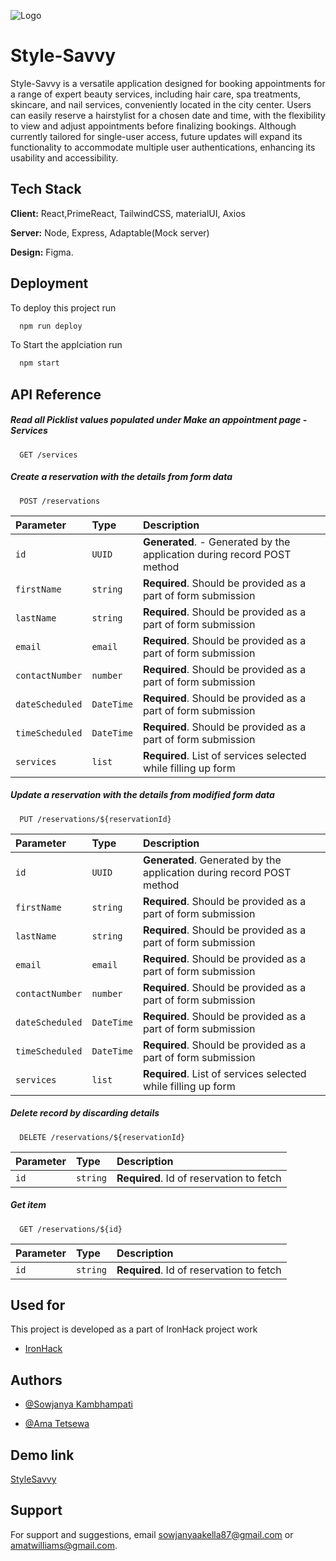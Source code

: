 
![Logo](https://github.com/Tetsewa/StyleSavvy-Salon-Project/blob/main/public/stylesavvy-logo-png-1%402x.png)


# Style-Savvy

Style-Savvy is a versatile application designed for booking appointments for a range of expert beauty services, including hair care, spa treatments, skincare, and nail services, conveniently located in the city center. 
Users can easily reserve a hairstylist for a chosen date and time, with the flexibility to view and adjust appointments before finalizing bookings. 
Although currently tailored for single-user access, future updates will expand its functionality to accommodate multiple user authentications, enhancing its usability and accessibility.


## Tech Stack

**Client:** React,PrimeReact, TailwindCSS, materialUI, Axios

**Server:** Node, Express, Adaptable(Mock server)

**Design:** Figma.

## Deployment

To deploy this project run

```bash
  npm run deploy
```

To Start the applciation run

```bash
  npm start
```

## API Reference

##### **Read** all Picklist values populated under Make an appointment page - Services

```http
  GET /services
```


##### **Create** a reservation with the details from form data

```http
  POST /reservations
```

| Parameter         | Type          | Description                                                               |
| :--------         | :-------      | :-------------------------------------------------------------------------|
| `id`              | `UUID`        | **Generated**. - Generated by the application during record POST method   |
| `firstName`       | `string`      | **Required**. Should be provided as a part of form submission             |
| `lastName`        | `string`      | **Required**. Should be provided as a part of form submission             |
| `email`           | `email`       | **Required**. Should be provided as a part of form submission             |
| `contactNumber`   | `number`      | **Required**. Should be provided as a part of form submission             |
| `dateScheduled`   | `DateTime`    | **Required**. Should be provided as a part of form submission             |
| `timeScheduled`   | `DateTime`    | **Required**. Should be provided as a part of form submission             |
| `services`        | `list`        | **Required**. List of services selected while filling up form             |


##### **Update** a reservation with the details from modified form data


```http
  PUT /reservations/${reservationId}
```

| Parameter         | Type          | Description                                                               |
| :--------         | :-------      | :-------------------------------------------------------------------------|
| `id`              | `UUID`        | **Generated**. Generated by the application during record POST method   |
| `firstName`       | `string`      | **Required**.  Should be provided as a part of form submission             |
| `lastName`        | `string`      | **Required**.  Should be provided as a part of form submission             |
| `email`           | `email`       | **Required**.  Should be provided as a part of form submission             |
| `contactNumber`   | `number`      | **Required**.  Should be provided as a part of form submission             |
| `dateScheduled`   | `DateTime`    | **Required**.  Should be provided as a part of form submission             |
| `timeScheduled`   | `DateTime`    | **Required**.  Should be provided as a part of form submission             |
| `services`        | `list`        | **Required**.  List of services selected while filling up form             |



##### **Delete** record by discarding details

```http
  DELETE /reservations/${reservationId}
```

| Parameter | Type     | Description                                |
| :-------- | :------- | :------------------------------------------|
| `id`      | `string` | **Required**. Id of reservation to fetch   |




##### **Get** item

```http
  GET /reservations/${id}
```

| Parameter | Type     | Description                                |
| :-------- | :------- | :------------------------------------------|
| `id`      | `string` | **Required**. Id of reservation to fetch   |





## Used for

This project is developed as a part of IronHack project work

  - [IronHack](https://www.ironhack.com)


 




## Authors

- [@Sowjanya Kambhampati](https://github.com/sowjanyakambhampati)

- [@Ama Tetsewa](https://github.com/Tetsewa)

## Demo link

[StyleSavvy](https://stylesavvyproject.netlify.app/)


## Support

For support and suggestions, email sowjanyaakella87@gmail.com or amatwilliams@gmail.com.

